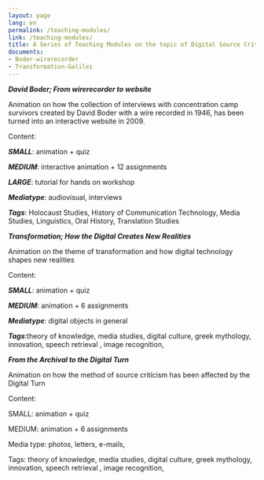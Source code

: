 ```yaml
---
layout: page
lang: en
permalink: /teaching-modules/
link: /teaching-modules/
title: A Series of Teaching Modules on the topic of Digital Source Criticism
documents: 
- Boder-wirerecorder
- Transformation-Galilei
---
```



 
<!-- more -->

[](Boder-wirerecorder)

***David Boder; From wirerecorder to website***

Animation on how the collection of interviews with concentration camp survivors created by David Boder with a wire 
recorded in 1946, has been turned into an interactive website in 2009. 

Content:

***SMALL***: animation + quiz

***MEDIUM***: interactive animation + 12 assignments 

***LARGE***: tutorial for hands on workshop

***Mediatype***: audiovisual, interviews

***Tags***: Holocaust Studies, History of Communication Technology, Media Studies, Linguistics, Oral History, Translation Studies 

<!-- more -->

***Transformation; How the Digital Creates New Realities***

Animation on the theme of transformation and how digital technology shapes new realities 

Content:

***SMALL***: animation + quiz 

***MEDIUM***: animation + 6 assignments 

***Mediatype***: digital objects in general 

***Tags***:theory of knowledge, media studies, digital culture, greek mythology, innovation, speech retrieval , 
image recognition, 

[](Transformation-Galilei)

<!-- more -->


***From the Archival to the Digital Turn*** 

Animation on how the method of source criticism has been affected by the Digital Turn

Content:

SMALL:  animation + quiz 

MEDIUM: animation + 6 assignments 

Media type: photos, letters, e-mails, 

Tags: theory of knowledge, media studies, digital culture, greek mythology, innovation, speech retrieval , 
image recognition, 


<!-- more -->

